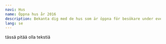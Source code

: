 ```yaml
---
navi: Hus
name: Öppna hus år 2016
description: Bekanta dig med de hus som är öppna för besökare under evenemanget. Husen är öppna på båda dagarna kl 10-17.
lang: se
---
```

tässä pitää olla tekstiä
